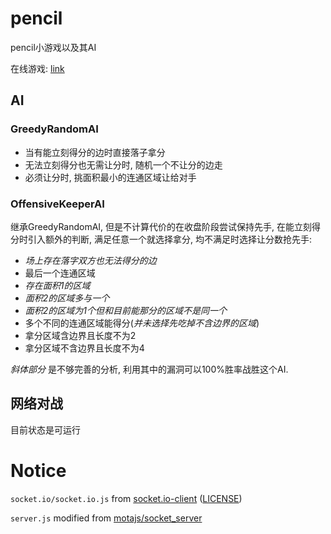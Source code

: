 # pencil

pencil小游戏以及其AI

在线游戏: [link](https://zhaouv.top/pencil/)

## AI

### GreedyRandomAI

+ 当有能立刻得分的边时直接落子拿分
+ 无法立刻得分也无需让分时, 随机一个不让分的边走
+ 必须让分时, 挑面积最小的连通区域让给对手

### OffensiveKeeperAI

继承GreedyRandomAI, 但是不计算代价的在收盘阶段尝试保持先手, 在能立刻得分时引入额外的判断, 满足任意一个就选择拿分, 均不满足时选择让分数抢先手:

+ _场上存在落字双方也无法得分的边_
+ 最后一个连通区域 
+ _存在面积1的区域_
+ _面积2的区域多与一个_
+ _面积2的区域为1个但和目前能那分的区域不是同一个_
+ 多个不同的连通区域能得分(_并未选择先吃掉不含边界的区域_)
+ 拿分区域含边界且长度不为2
+ 拿分区域不含边界且长度不为4

_斜体部分_ 是不够完善的分析, 利用其中的漏洞可以100%胜率战胜这个AI.

## 网络对战

目前状态是可运行

# Notice

`socket.io/socket.io.js` from [socket.io-client](https://github.com/socketio/socket.io-client/blob/master/dist/socket.io.js) ([LICENSE](socket.io/LICENSE))

`server.js` modified from [motajs/socket_server](https://github.com/motajs/socket_server/blob/master/server.js)